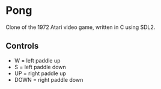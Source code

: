 # Pong

Clone of the 1972 Atari video game, written in C using SDL2.

## Controls

- W = left paddle up
- S = left paddle down
- UP = right paddle up
- DOWN = right paddle down
